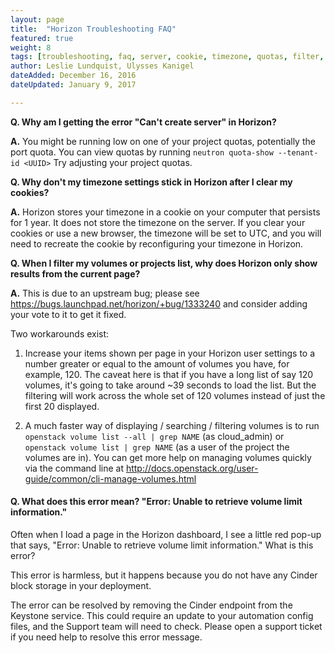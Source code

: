 ```yaml
---
layout: page
title:  "Horizon Troubleshooting FAQ"
featured: true
weight: 8
tags: [troubleshooting, faq, server, cookie, timezone, quotas, filter, volume limit]
author: Leslie Lundquist, Ulysses Kanigel
dateAdded: December 16, 2016
dateUpdated: January 9, 2017

---
```


**Q. Why am I getting the error "Can't create server" in Horizon?**

**A.** You might be running low on one of your project quotas, potentially the port quota.  You can view quotas by running `neutron quota-show --tenant-id <UUID>`  Try adjusting your project quotas.

**Q. Why don't my timezone settings stick in Horizon after I clear my cookies?**

**A.** Horizon stores your timezone in a cookie on your computer that persists for 1 year.  It does not store the timezone on the server.  If you clear your cookies or use a new browser, the timezone will be set to UTC, and you will need to recreate the cookie by reconfiguring your timezone in Horizon.

**Q. When I filter my volumes or projects list, why does Horizon only show results from the current page?**

**A.** This is due to an upstream bug; please see https://bugs.launchpad.net/horizon/+bug/1333240 and consider adding your vote to it to get it fixed.

Two workarounds exist:

1. Increase your items shown per page in your Horizon user settings to a number greater or equal to the amount of volumes you have, for example, 120.  The caveat here is that if you have a long list of say 120 volumes, it's going to take around ~39 seconds to load the list.  But the filtering will work across the whole set of 120 volumes instead of just the first 20 displayed.

2. A much faster way of displaying / searching / filtering volumes is to run `openstack volume list --all | grep NAME` (as cloud_admin) or `openstack volume list | grep NAME` (as a user of the project the volumes are in).  You can get more help on managing volumes quickly via the command line at http://docs.openstack.org/user-guide/common/cli-manage-volumes.html

#### Q. What does this error mean? "Error: Unable to retrieve volume limit information."

Often when I load a page in the Horizon dashboard, I see a little red pop-up that says, "Error: Unable to retrieve volume limit information." What is this error?

This error is harmless, but it happens because you do not have any Cinder block storage in your deployment.

The error can be resolved by removing the Cinder endpoint from the Keystone service. This could require an update to your automation config files, and the Support team will need to check. Please open a support ticket if you need help to resolve this error message.
